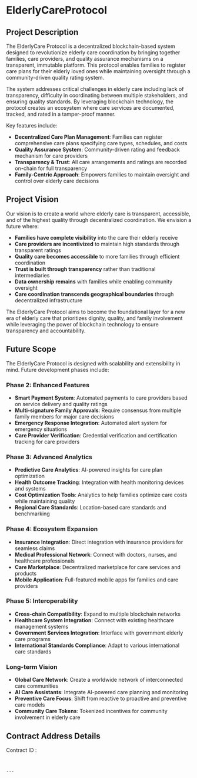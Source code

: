 # ElderlyCareProtocol

## Project Description

The ElderlyCare Protocol is a decentralized blockchain-based system designed to revolutionize elderly care coordination by bringing together families, care providers, and quality assurance mechanisms on a transparent, immutable platform. This protocol enables families to register care plans for their elderly loved ones while maintaining oversight through a community-driven quality rating system.

The system addresses critical challenges in elderly care including lack of transparency, difficulty in coordinating between multiple stakeholders, and ensuring quality standards. By leveraging blockchain technology, the protocol creates an ecosystem where care services are documented, tracked, and rated in a tamper-proof manner.

Key features include:
- **Decentralized Care Plan Management**: Families can register comprehensive care plans specifying care types, schedules, and costs
- **Quality Assurance System**: Community-driven rating and feedback mechanism for care providers
- **Transparency & Trust**: All care arrangements and ratings are recorded on-chain for full transparency
- **Family-Centric Approach**: Empowers families to maintain oversight and control over elderly care decisions

## Project Vision

Our vision is to create a world where elderly care is transparent, accessible, and of the highest quality through decentralized coordination. We envision a future where:

- **Families have complete visibility** into the care their elderly receive
- **Care providers are incentivized** to maintain high standards through transparent ratings
- **Quality care becomes accessible** to more families through efficient coordination
- **Trust is built through transparency** rather than traditional intermediaries
- **Data ownership remains** with families while enabling community oversight
- **Care coordination transcends geographical boundaries** through decentralized infrastructure

The ElderlyCare Protocol aims to become the foundational layer for a new era of elderly care that prioritizes dignity, quality, and family involvement while leveraging the power of blockchain technology to ensure transparency and accountability.

## Future Scope

The ElderlyCare Protocol is designed with scalability and extensibility in mind. Future development phases include:

### Phase 2: Enhanced Features
- **Smart Payment System**: Automated payments to care providers based on service delivery and quality ratings
- **Multi-signature Family Approvals**: Require consensus from multiple family members for major care decisions
- **Emergency Response Integration**: Automated alert system for emergency situations
- **Care Provider Verification**: Credential verification and certification tracking for care providers

### Phase 3: Advanced Analytics
- **Predictive Care Analytics**: AI-powered insights for care plan optimization
- **Health Outcome Tracking**: Integration with health monitoring devices and systems
- **Cost Optimization Tools**: Analytics to help families optimize care costs while maintaining quality
- **Regional Care Standards**: Location-based care standards and benchmarking

### Phase 4: Ecosystem Expansion
- **Insurance Integration**: Direct integration with insurance providers for seamless claims
- **Medical Professional Network**: Connect with doctors, nurses, and healthcare professionals
- **Care Marketplace**: Decentralized marketplace for care services and products
- **Mobile Application**: Full-featured mobile apps for families and care providers

### Phase 5: Interoperability
- **Cross-chain Compatibility**: Expand to multiple blockchain networks
- **Healthcare System Integration**: Connect with existing healthcare management systems
- **Government Services Integration**: Interface with government elderly care programs
- **International Standards Compliance**: Adapt to various international care standards

### Long-term Vision
- **Global Care Network**: Create a worldwide network of interconnected care communities
- **AI Care Assistants**: Integrate AI-powered care planning and monitoring
- **Preventive Care Focus**: Shift from reactive to proactive and preventive care models
- **Community Care Tokens**: Tokenized incentives for community involvement in elderly care

## Contract Address Details

Contract ID : 


```

```

```

---

